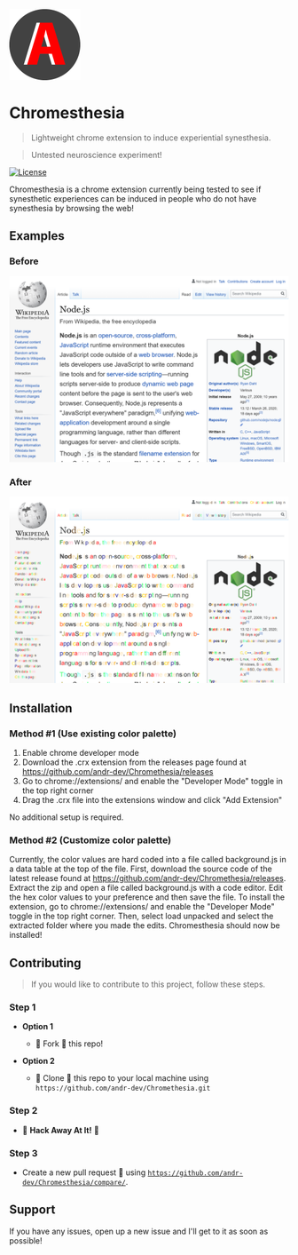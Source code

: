 <img src="https://github.com/andr-dev/Chromethesia/raw/master/tab-icon.png" width="128" height="128" />

# Chromesthesia

> Lightweight chrome extension to induce experiential synesthesia.

> Untested neuroscience experiment!

[![License](http://img.shields.io/:license-mit-blue.svg?style=flat-square)](http://badges.mit-license.org)

Chromesthesia is a chrome extension currently being tested to see if synesthetic experiences can be induced in people who do not have synesthesia by browsing the web!

## Examples

### Before
![Before](https://github.com/andr-dev/Chromethesia/raw/master/preview1_before.png)

### After
![After](https://github.com/andr-dev/Chromethesia/raw/master/preview1_after.png)

## Installation

### Method #1 (Use existing color palette)

1) Enable chrome developer mode
2) Download the .crx extension from the releases page found at https://github.com/andr-dev/Chromethesia/releases
3) Go to chrome://extensions/ and enable the "Developer Mode" toggle in the top right corner
4) Drag the .crx file into the extensions window and click "Add Extension"

No additional setup is required.

### Method #2 (Customize color palette)

Currently, the color values are hard coded into a file called background.js in a data table at the top of the file. First, download the source code of the latest release found at https://github.com/andr-dev/Chromethesia/releases. Extract the zip and open a file called background.js with a code editor. Edit the hex color values to your preference and then save the file. To install the extension, go to chrome://extensions/ and enable the "Developer Mode" toggle in the top right corner. Then, select load unpacked and select the extracted folder where you made the edits. Chromesthesia should now be installed!

## Contributing

> If you would like to contribute to this project, follow these steps.

### Step 1

- **Option 1**
    - 🍴 Fork 🍴 this repo!

- **Option 2**
    - 👯 Clone 👯 this repo to your local machine using `https://github.com/andr-dev/Chromethesia.git`

### Step 2

- 🔨 **Hack Away At It!** 🔨

### Step 3

- Create a new pull request 🔁 using <a href="https://github.com/andr-dev/Chromesthesia/compare/" target="_blank">`https://github.com/andr-dev/Chromesthesia/compare/`</a>.

## Support

If you have any issues, open up a new issue and I'll get to it as soon as possible!
